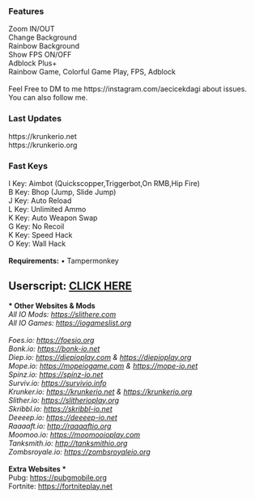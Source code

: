 <h3>Features</h3>
Zoom IN/OUT</br>
Change Background</br>
Rainbow Background</br>
Show FPS ON/OFF</br>
Adblock Plus+</br>
Rainbow Game, Colorful Game Play, FPS, Adblock</br>
</br>
Feel Free to DM to me https://instagram.com/aecicekdagi about issues.</br>
You can also follow me.

<h3>Last Updates</h3>
https://krunkerio.net</br>
https://krunkerio.org</br>

<h3>Fast Keys</h3>
I Key: Aimbot (Quickscopper,Triggerbot,On RMB,Hip Fire)</br>
B Key: Bhop (Jump, Slide Jump)</br>
J Key: Auto Reload</br>
L Key: Unlimited Ammo</br>
K Key: Auto Weapon Swap</br>
G Key: No Recoil</br>
K Key: Speed Hack</br>
O Key: Wall Hack</br>
</br>
<b>Requirements:</b> • Tampermonkey</br>

<h2>Userscript: <a href="https://github.com/MrCoderN/krunker.io-hack-cheat-mod/raw/master/krunkerhack.user.js" target="_blank">CLICK HERE</a></h2>

<b>* Other Websites & Mods *</b></br>
All IO Mods: https://slithere.com</br>
All IO Games: https://iogameslist.org</br>
</br>
Foes.io: https://foesio.org</br>
Bonk.io: https://bonk-io.net</br>
Diep.io: https://diepioplay.com & https://diepioplay.org</br>
Mope.io: https://mopeiogame.com & https://mope-io.net</br>
Spinz.io: https://spinz-io.net</br>
Surviv.io: https://survivio.info</br>
Krunker.io: https://krunkerio.net & https://krunkerio.org</br>
Slither.io: https://slitherioplay.org</br>
Skribbl.io: https://skribbl-io.net</br>
Deeeep.io: https://deeeep-io.net</br>
Raaaaft.io: http://raaaaftio.org</br>
Moomoo.io: https://moomooioplay.com</br>
Tanksmith.io: http://tanksmithio.org</br>
Zombsroyale.io: https://zombsroyaleio.org</br>
</br>
<b>* Extra Websites *</b></br>
Pubg: https://pubgmobile.org</br>
Fortnite: https://fortniteplay.net</br>

